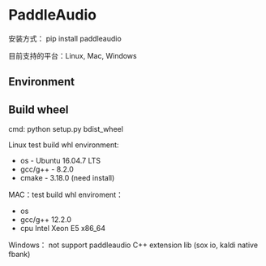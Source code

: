 # PaddleAudio

安装方式： pip install paddleaudio

目前支持的平台：Linux, Mac, Windows

## Environment

## Build wheel
cmd: python setup.py bdist_wheel

Linux test build whl environment:
* os - Ubuntu 16.04.7 LTS
* gcc/g++ - 8.2.0
* cmake - 3.18.0 (need install)

MAC：test build whl enviroment：
* os 
* gcc/g++ 12.2.0
* cpu Intel Xeon E5 x86_64

Windows：
not support paddleaudio C++ extension lib (sox io, kaldi native fbank)
